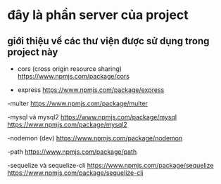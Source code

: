 # đây là phần server của project

## giới thiệu về các thư viện được sử dụng trong project này
- cors (cross origin resource sharing)
https://www.npmjs.com/package/cors

- express
https://www.npmjs.com/package/express

-multer
https://www.npmjs.com/package/multer

-mysql và mysql2
https://www.npmjs.com/package/mysql
https://www.npmjs.com/package/mysql2

-nodemon (dev)
https://www.npmjs.com/package/nodemon

-path
https://www.npmjs.com/package/path

-sequelize và sequelize-cli
https://www.npmjs.com/package/sequelize
https://www.npmjs.com/package/sequelize-cli